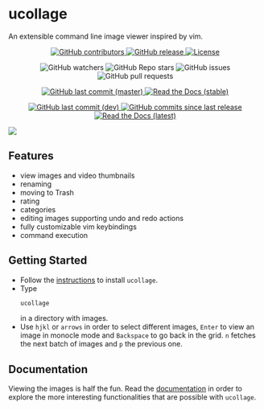 # ucollage
An extensible command line image viewer inspired by vim.

<p align="center">
 <a href="https://github.com/ckardaris/ucollage/graphs/contributors">
  <img alt="GitHub contributors" src="https://img.shields.io/github/contributors/ckardaris/ucollage">
 </a>
 <a href="https://github.com/ckardaris/ucollage/releases/latest">
  <img alt="GitHub release" src="https://img.shields.io/github/v/release/ckardaris/ucollage">
 </a>
 <a href="https://github.com/ckardaris/ucollage/blob/master/LICENSE">
  <img alt="License" src="https://img.shields.io/github/license/ckardaris/ucollage">
 </a>
</p>
<p align="center">
 <img alt="GitHub watchers" src="https://img.shields.io/github/watchers/ckardaris/ucollage">
 <img alt="GitHub Repo stars" src="https://img.shields.io/github/stars/ckardaris/ucollage">
 <img alt="GitHub issues" src="https://img.shields.io/github/issues/ckardaris/ucollage">
 <img alt="GitHub pull requests" src="https://img.shields.io/github/issues-pr/ckardaris/ucollage">
</p>
<p align="center">
 <a href="https://github.com/ckardaris/ucollage/commits/master">
  <img alt="GitHub last commit (master)" src="https://img.shields.io/github/last-commit/ckardaris/ucollage/master?label=last%20commit%20%28master%29">
 </a>
 <a href="https://ucollage.readthedocs.io/en/stable">
  <img alt="Read the Docs (stable)" src="https://img.shields.io/readthedocs/ucollage/stable?label=docs%20%28stable%29">
 </a>
</p>
<p align="center">
 <a href="https://github.com/ckardaris/ucollage/commits/dev">
  <img alt="GitHub last commit (dev)" src="https://img.shields.io/github/last-commit/ckardaris/ucollage/dev?label=last%20commit%20%28dev%29">
 </a>
 <a href="https://github.com/ckardaris/ucollage/commits/dev">
  <img alt="GitHub commits since last release" src="https://img.shields.io/github/commits-since/ckardaris/ucollage/latest/dev">
 </a>
 <a href="https://ucollage.readthedocs.io/en/latest">
  <img alt="Read the Docs (latest)" src="https://img.shields.io/readthedocs/ucollage/latest?label=docs%20%28latest%29">
 </a>
</p>

![](https://i.imgur.com/zWyhZXB.png)


## Features
- view images and video thumbnails
- renaming
- moving to Trash
- rating
- categories
- editing images supporting undo and redo actions
- fully customizable vim keybindings
- command execution

## Getting Started
- Follow the
  [instructions](https://ucollage.readthedocs.io/en/stable/install.html) to
  install `ucollage`.
- Type
  ```bash
  ucollage
  ```
  in a directory with images.
- Use `hjkl` or `arrows` in order to select different images, `Enter` to view
  an image in monocle mode and `Backspace` to go back in the grid. `n` fetches
  the next batch of images and `p` the previous one.

## Documentation
Viewing the images is half the fun. Read the
[documentation](https://ucollage.readthedocs.io/en/stable) in order to explore the more
interesting functionalities that are possible with `ucollage`.

